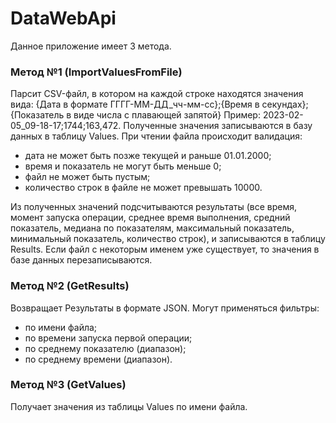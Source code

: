 # DataWebApi

Данное приложение имеет 3 метода.

### Метод №1 (ImportValuesFromFile)
Парсит CSV-файл, в котором на каждой строке находятся значения вида: 
{Дата в формате ГГГГ-ММ-ДД_чч-мм-сс};{Время в секундах};{Показатель в виде числа с плавающей запятой} 
Пример: 2023-02-05_09-18-17;1744;163,472. 
Полученные значения записываются в базу данных в таблицу Values. 
При чтении файла происходит валидация:
- дата не может быть позже текущей и раньше 01.01.2000;
- время и показатель не могут быть меньше 0;
- файл не может быть пустым;
- количество строк в файле не может превышать 10000.

Из полученных значений подсчитываются результаты (все время, момент запуска операции, среднее время выполнения,
средний показатель, медиана по показателям, максимальный показатель, минимальный показатель, количество строк), 
и записываются в таблицу Results.
Если файл с некоторым именем уже существует, то значения в базе данных перезаписываются.

### Метод №2 (GetResults)
Возвращает Результаты в формате JSON. Могут применяться фильтры:
- по имени файла;
- по времени запуска первой операции;
- по среднему показателю (диапазон);
- по среднему времени (диапазон).

### Метод №3 (GetValues)
Получает значения из таблицы Values по имени файла.
